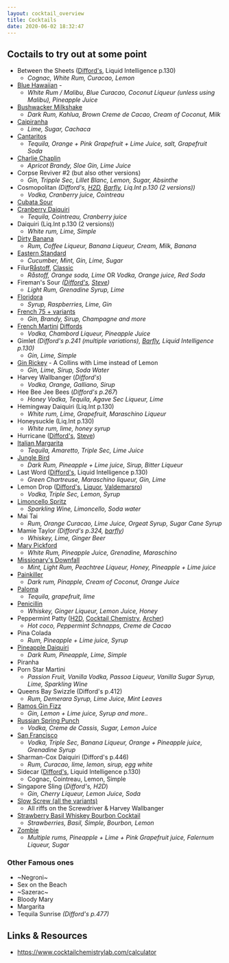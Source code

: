 ```yaml
---
layout: cocktail_overview
title: Cocktails
date: 2020-06-02 18:32:47
---
```


## Coctails to try out at some point
    
 - Between the Sheets ([Difford's](https://www.diffordsguide.com/cocktails/recipe/209/between-the-sheets), Liquid Intelligence p.130)
    - *Cognac, White Rum, Curacao, Lemon*
 - [Blue Hawaiian](https://www.youtube.com/watch?v=BsK6OyH0WF8) - 
    - *White Rum / Malibu, Blue Curacao, Coconut Liqueur (unless using Malibu), Pineapple Juice*
 - [Bushwacker Milkshake](https://www.thespruceeats.com/bushwacker-cocktail-recipe-760503)
   - *Dark Rum, Kahlua, Brown Creme de Cacao, Cream of Coconut, Milk*
 - [Caipiranha](https://www.diffordsguide.com/cocktails/recipe/354/caipirinha)
    - *Lime, Sugar, Cachaca*
 - [Cantaritos](https://www.diffordsguide.com/cocktails/recipe/3074/cantaritos)
    - *Tequila, Orange + Pink Grapefruit + Lime Juice, salt, Grapefruit Soda*
 - [Charlie Chaplin](https://www.diffordsguide.com/cocktails/recipe/2914/charlie-chaplin-cocktail)
    - *Apricot Brandy, Sloe Gin, Lime Juice*
 - Corpse Reviver #2 (but also other versions)
    - *Gin, Tripple Sec, Lillet Blanc, Lemon, Sugar, Absinthe*
 - Cosmopolitan *(Difford's, [H2D](https://www.youtube.com/watch?v=vKv8cnh2ocU), [Barfly](https://youtu.be/c6GV_vRlIIA?t=30), Liq.Int p.130 (2 versions))*
    - *Vodka, Cranberry juice, Cointreau*
 - [Cubata Sour](https://www.reddit.com/r/cocktails/comments/b8z1ie/cubata_sour/)
 - [Cranberry Daiquiri](https://www.valdemarsro.dk/cranberry-margaritas/)
    - *Tequila, Cointreau, Cranberry juice*
 - Daiquiri (Liq.Int p.130 (2 versions))
    - *White rum, Lime, Simple*
 - [Dirty Banana](https://www.diffordsguide.com/cocktails/recipe/649/dirty-banana)
    - *Rum, Coffee Liqueur, Banana Liqueur, Cream, Milk, Banana*
 - [Eastern Standard](https://www.diffordsguide.com/cocktails/recipe/4685/eastern-standard-soho-house-tonic)
    - *Cucumber, Mint, Gin, Lime, Sugar*
 - Filur[Råstoff](https://raastoff.dk/drink/filur/), [Classic](https://shake-it.dk/drink/filur/)
    - *Råstoff, Orange soda, Lime* OR *Vodka, Orange juice, Red Soda*
 - Fireman's Sour *([Difford's](https://www.diffordsguide.com/cocktails/recipe/2163/firemans-sour), [Steve](https://youtu.be/e70UZjwAmBg?t=459))*
    - *Light Rum, Grenadine Syrup, Lime*
 - [Floridora](https://youtu.be/c6GV_vRlIIA?t=154)
    - *Syrup, Raspberries, Lime, Gin*
 - [French 75 + variants](https://www.diffordsguide.com/encyclopedia/1267/cocktails/french-75-cocktail-recipes-and-history)
    - *Gin, Brandy, Sirup, Champagne and more*
 - [French Martini](https://www.bbcgoodfood.com/recipes/french-martini) [Diffords](https://www.diffordsguide.com/cocktails/recipe/798/french-martini)
    - *Vodka, Chambord Liqueur, Pineapple Juice*
 - Gimlet *(Difford's p.241 (multiple variations), [Barfly](https://youtu.be/c6GV_vRlIIA?t=98), Liquid Intelligence p.130)*
    - *Gin, Lime, Simple*
 - [Gin Rickey](https://www.diffordsguide.com/cocktails/recipe/1676/gin-rickey) - A Collins with Lime instead of Lemon
    - *Gin, Lime, Sirup, Soda Water*
 - Harvey Wallbanger (*Difford's*)
    - *Vodka, Orange, Galliano, Sirup*
 - Hee Bee Jee Bees (*Difford's p.267*)
    - *Honey Vodka, Tequila, Agave Sec Liqueur, Lime*
 - Hemingway Daiquiri (Liq.Int p.130)
    - *White rum, Lime, Grapefruit, Maraschino Liqueur*
 - Honeysuckle (Liq.Int p.130)
    - *White rum, lime, honey syrup*
 - Hurricane ([Difford's](https://www.diffordsguide.com/cocktails/recipe/993/hurricane), [Steve](https://youtu.be/e70UZjwAmBg?t=214))
 - [Italian Margarita](https://www.diffordsguide.com/cocktails/recipe/2695/italian-margarita)
    - *Tequila, Amaretto, Triple Sec, Lime Juice*
 - [Jungle Bird](https://www.diffordsguide.com/cocktails/recipe/1082/jungle-bird)
    - *Dark Rum, Pineapple + Lime juice, Sirup, Bitter Liqueur*
 - Last Word ([Difford's](https://www.diffordsguide.com/cocktails/recipe/1133/the-last-word-cocktail), Liquid Intelligence p.130)
    - *Green Chartreuse, Maraschino liqueur, Gin, Lime*
 - Lemon Drop ([Difford's](https://www.diffordsguide.com/cocktails/recipe/1143/lemon-drop), [Liquor](https://www.liquor.com/recipes/lemon-drop/), [Valdemarsro](https://www.valdemarsro.dk/lemondrop-cocktail/))
    - *Vodka, Triple Sec, Lemon, Syrup*
 - [Limoncello Spritz](https://www.diffordsguide.com/cocktails/recipe/4242/limoncello-spritz)
    - *Sparkling Wine, Limoncello, Soda water*
 - Mai Tai
    - *Rum, Orange Curacao, Lime Juice, Orgeat Syrup, Sugar Cane Syrup*
 - Mamie Taylor *(Difford's p.324, [barfly](https://youtu.be/c6GV_vRlIIA?t=498))*
    - *Whiskey, Lime, Ginger Beer*
 - [Mary Pickford](https://en.wikipedia.org/wiki/Mary_Pickford_(cocktail))
    - *White Rum, Pineapple Juice, Grenadine, Maraschino*
 - [Missionary's Downfall](https://www.diffordsguide.com/cocktails/recipe/1334/missionarys-downfall)
    - *Mint, Light Rum, Peachtree Liqueur, Honey, Pineapple + Lime juice*
 - [Painkiller](https://www.thespruceeats.com/painkiller-cocktail-recipe-760473)
    - *Dark rum, Pinapple, Cream of Coconut, Orange Juice*
 - [Paloma](https://www.diffordsguide.com/cocktails/recipe/1456/paloma)
    - *Tequila, grapefruit, lime*
 - [Penicillin](https://www.diffordsguide.com/cocktails/recipe/2539/penicillin-cocktail)
    - *Whiskey, Ginger Liqueur, Lemon Juice, Honey*
 - Peppermint Patty ([H2D](https://www.youtube.com/watch?v=7y0814PNpq4), [Cocktail Chemistry](https://www.youtube.com/watch?v=njI5tHKd4v8), [Archer](https://www.youtube.com/watch?v=rouC_AbYcUE))
    - *Hot coco, Peppermint Schnapps, Creme de Cacao*
 - Pina Colada
    - *Rum, Pineapple + Lime juice, Syrup*
 - [Pineapple Daiquiri](https://www.youtube.com/watch?v=9vD_CtZyH_E)
    - *Dark Rum, Pineapple, Lime, Simple*
 - Piranha
 - Porn Star Martini
    - *Passion Fruit, Vanilla Vodka, Passoa Liqueur, Vanilla Sugar Syrup, Lime, Sparkling Wine*
 - Queens Bay Swizzle (Difford's p.412)
    - *Rum, Demerara Syrup, Lime Juice, Mint Leaves*
 - [Ramos Gin Fizz](https://www.diffordsguide.com/cocktails/recipe/1628/ramos-gin-fizz)
    - *Gin, Lemon + Lime juice, Syrup and more..*
 - [Russian Spring Punch](https://www.diffordsguide.com/cocktails/recipe/1720/russian-spring-punch)
    - *Vodka, Creme de Cassis, Sugar, Lemon Juice*
 - [San Francisco](https://www.diffordsguide.com/cocktails/recipe/1737/san-francisco)
    - *Vodka, Triple Sec, Banana Liqueur, Orange + Pineapple juice, Grenadine Syrup*
 - Sharman-Cox Daiquiri (Difford's p.446) 
    - *Rum, Curacao, lime, lemon, sirup, egg white*
 - Sidecar ([Diff](https://www.diffordsguide.com/cocktails/recipe/1773/sidecar-cocktail-diffords-spec)[ord's](https://www.diffordsguide.com/cocktails/recipe/4791/sidecar-classic-spec), Liquid Intelligence p.130)
    - Cognac, Cointreau, Lemon, Simple
 - Singapore Sling (*Difford's, H2D*)
    - *Gin, Cherry Liqueur, Lemon Juice, Soda*
 - [Slow Screw (all the variants)](https://www.diffordsguide.com/encyclopedia/969/cocktails/slow-screw-family-of-cocktails)
    - All riffs on the Screwdriver & Harvey Wallbanger
 - [Strawberry Basil Whiskey Bourbon Cocktail](https://uniquelywomen.net/strawberry-basil-whiskey-bourbon-cocktail/)
    - *Strawberries, Basil, Simple, Bourbon, Lemon*
 - [Zombie](https://www.diffordsguide.com/cocktails/recipe/2131/zombie)
    - *Multiple rums, Pineapple + Lime + Pink Grapefruit juice, Falernum Liqueur, Sugar*


 ### Other Famous ones

 - ~Negroni~
 - Sex on the Beach
 - ~Sazerac~
 - Bloody Mary
 - Margarita
 - Tequila Sunrise *(Difford's p.477)*

 ## Links & Resources

  - https://www.cocktailchemistrylab.com/calculator
     
      